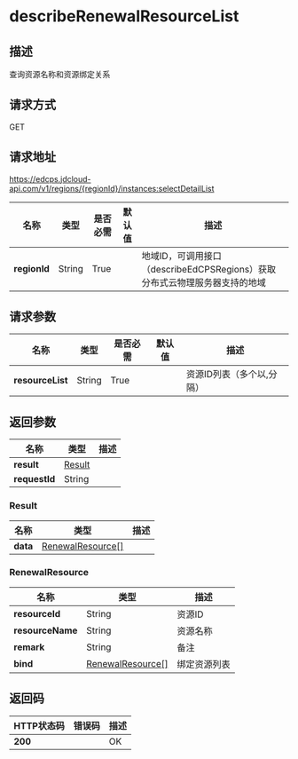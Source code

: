 # describeRenewalResourceList


## 描述
查询资源名称和资源绑定关系

## 请求方式
GET

## 请求地址
https://edcps.jdcloud-api.com/v1/regions/{regionId}/instances:selectDetailList

|名称|类型|是否必需|默认值|描述|
|---|---|---|---|---|
|**regionId**|String|True| |地域ID，可调用接口（describeEdCPSRegions）获取分布式云物理服务器支持的地域|

## 请求参数
|名称|类型|是否必需|默认值|描述|
|---|---|---|---|---|
|**resourceList**|String|True| |资源ID列表（多个以,分隔）|


## 返回参数
|名称|类型|描述|
|---|---|---|
|**result**|[Result](#result)| |
|**requestId**|String| |

### <div id="Result">Result</div>
|名称|类型|描述|
|---|---|---|
|**data**|[RenewalResource[]](#renewalresource)| |
### <div id="RenewalResource">RenewalResource</div>
|名称|类型|描述|
|---|---|---|
|**resourceId**|String|资源ID|
|**resourceName**|String|资源名称|
|**remark**|String|备注|
|**bind**|[RenewalResource[]](#renewalresource)|绑定资源列表|

## 返回码
|HTTP状态码|错误码|描述|
|---|---|---|
|**200**||OK|
